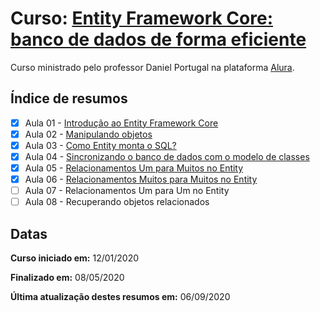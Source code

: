 # Curso: [Entity Framework Core: banco de dados de forma eficiente](https://cursos.alura.com.br/course/entity-framework-core)

Curso ministrado pelo professor Daniel Portugal na plataforma [Alura](https://cursos.alura.com.br/dashboard).

## Índice de resumos

- [X] Aula 01 - [Introdução ao Entity Framework Core](https://github.com/oliviamattiazzo/Resumos/blob/master/EntityFramework/Aula01_IntroducaoEntityFrameworkCore.md)
- [X] Aula 02 - [Manipulando objetos](https://github.com/oliviamattiazzo/Resumos/blob/master/EntityFramework/Aula02_ManipulandoObjetos.md)
- [X] Aula 03 - [Como Entity monta o SQL?](https://github.com/oliviamattiazzo/Resumos/blob/master/EntityFramework/Aula03_ComoEntityMontaSQL.md)
- [X] Aula 04 - [Sincronizando o banco de dados com o modelo de classes](https://github.com/oliviamattiazzo/Resumos/blob/master/EntityFramework/Aula04_SincronizandoBdComModeloClasses.md)
- [X] Aula 05 - [Relacionamentos Um para Muitos no Entity](https://github.com/oliviamattiazzo/Resumos/blob/master/EntityFramework/Aula05_RelacionamentosUmParaMuitosEntity.md)
- [X] Aula 06 - [Relacionamentos Muitos para Muitos no Entity](https://github.com/oliviamattiazzo/Resumos/blob/master/EntityFramework/Aula06_RelacionamentosMuitosParaMuitosEntity.md)
- [ ] Aula 07 - Relacionamentos Um para Um no Entity
- [ ] Aula 08 - Recuperando objetos relacionados

## Datas

**Curso iniciado em:** 12/01/2020

**Finalizado em:** 08/05/2020

**Última atualização destes resumos em:** 06/09/2020